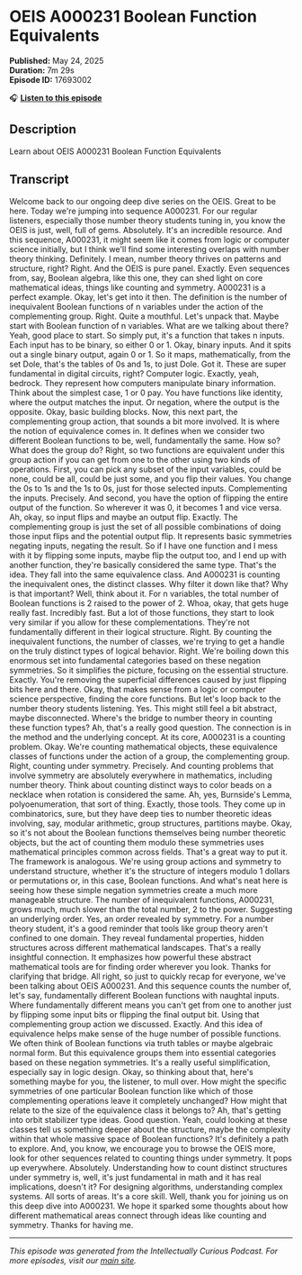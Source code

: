 # OEIS A000231 Boolean Function Equivalents

**Published:** May 24, 2025  
**Duration:** 7m 29s  
**Episode ID:** 17693002

🎧 **[Listen to this episode](https://intellectuallycurious.buzzsprout.com/2529712/episodes/17693002-oeis-a000231-boolean-function-equivalents)**

## Description

Learn about OEIS A000231 Boolean Function Equivalents

## Transcript

Welcome back to our ongoing deep dive series on the OEIS. Great to be here. Today we're jumping into sequence A000231. For our regular listeners, especially those number theory students tuning in, you know the OEIS is just, well, full of gems. Absolutely. It's an incredible resource. And this sequence, A000231, it might seem like it comes from logic or computer science initially, but I think we'll find some interesting overlaps with number theory thinking. Definitely. I mean, number theory thrives on patterns and structure, right? Right. And the OEIS is pure panel. Exactly. Even sequences from, say, Boolean algebra, like this one, they can shed light on core mathematical ideas, things like counting and symmetry. A000231 is a perfect example. Okay, let's get into it then. The definition is the number of inequivalent Boolean functions of n variables under the action of the complementing group. Right. Quite a mouthful. Let's unpack that. Maybe start with Boolean function of n variables. What are we talking about there? Yeah, good place to start. So simply put, it's a function that takes n inputs. Each input has to be binary, so either 0 or 1. Okay, binary inputs. And it spits out a single binary output, again 0 or 1. So it maps, mathematically, from the set Dole, that's the tables of 0s and 1s, to just Dole. Got it. These are super fundamental in digital circuits, right? Computer logic. Exactly, yeah, bedrock. They represent how computers manipulate binary information. Think about the simplest case, 1 or 0 pay. You have functions like identity, where the output matches the input. Or negation, where the output is the opposite. Okay, basic building blocks. Now, this next part, the complementing group action, that sounds a bit more involved. It is where the notion of equivalence comes in. It defines when we consider two different Boolean functions to be, well, fundamentally the same. How so? What does the group do? Right, so two functions are equivalent under this group action if you can get from one to the other using two kinds of operations. First, you can pick any subset of the input variables, could be none, could be all, could be just some, and you flip their values. You change the 0s to 1s and the 1s to 0s, just for those selected inputs. Complementing the inputs. Precisely. And second, you have the option of flipping the entire output of the function. So wherever it was 0, it becomes 1 and vice versa. Ah, okay, so input flips and maybe an output flip. Exactly. The complementing group is just the set of all possible combinations of doing those input flips and the potential output flip. It represents basic symmetries negating inputs, negating the result. So if I have one function and I mess with it by flipping some inputs, maybe flip the output too, and I end up with another function, they're basically considered the same type. That's the idea. They fall into the same equivalence class. And A000231 is counting the inequivalent ones, the distinct classes. Why filter it down like that? Why is that important? Well, think about it. For n variables, the total number of Boolean functions is 2 raised to the power of 2. Whoa, okay, that gets huge really fast. Incredibly fast. But a lot of those functions, they start to look very similar if you allow for these complementations. They're not fundamentally different in their logical structure. Right. By counting the inequivalent functions, the number of classes, we're trying to get a handle on the truly distinct types of logical behavior. Right. We're boiling down this enormous set into fundamental categories based on these negation symmetries. So it simplifies the picture, focusing on the essential structure. Exactly. You're removing the superficial differences caused by just flipping bits here and there. Okay, that makes sense from a logic or computer science perspective, finding the core functions. But let's loop back to the number theory students listening. Yes. This might still feel a bit abstract, maybe disconnected. Where's the bridge to number theory in counting these function types? Ah, that's a really good question. The connection is in the method and the underlying concept. At its core, A000231 is a counting problem. Okay. We're counting mathematical objects, these equivalence classes of functions under the action of a group, the complementing group. Right, counting under symmetry. Precisely. And counting problems that involve symmetry are absolutely everywhere in mathematics, including number theory. Think about counting distinct ways to color beads on a necklace when rotation is considered the same. Ah, yes, Burnside's Lemma, polyoenumeration, that sort of thing. Exactly, those tools. They come up in combinatorics, sure, but they have deep ties to number theoretic ideas involving, say, modular arithmetic, group structures, partitions maybe. Okay, so it's not about the Boolean functions themselves being number theoretic objects, but the act of counting them modulo these symmetries uses mathematical principles common across fields. That's a great way to put it. The framework is analogous. We're using group actions and symmetry to understand structure, whether it's the structure of integers modulo 1 dollars or permutations or, in this case, Boolean functions. And what's neat here is seeing how these simple negation symmetries create a much more manageable structure. The number of inequivalent functions, A000231, grows much, much slower than the total number, 2 to the power. Suggesting an underlying order. Yes, an order revealed by symmetry. For a number theory student, it's a good reminder that tools like group theory aren't confined to one domain. They reveal fundamental properties, hidden structures across different mathematical landscapes. That's a really insightful connection. It emphasizes how powerful these abstract mathematical tools are for finding order wherever you look. Thanks for clarifying that bridge. All right, so just to quickly recap for everyone, we've been talking about OEIS A000231. And this sequence counts the number of, let's say, fundamentally different Boolean functions with naughtal inputs. Where fundamentally different means you can't get from one to another just by flipping some input bits or flipping the final output bit. Using that complementing group action we discussed. Exactly. And this idea of equivalence helps make sense of the huge number of possible functions. We often think of Boolean functions via truth tables or maybe algebraic normal form. But this equivalence groups them into essential categories based on these negation symmetries. It's a really useful simplification, especially say in logic design. Okay, so thinking about that, here's something maybe for you, the listener, to mull over. How might the specific symmetries of one particular Boolean function like which of those complementing operations leave it completely unchanged? How might that relate to the size of the equivalence class it belongs to? Ah, that's getting into orbit stabilizer type ideas. Good question. Yeah, could looking at these classes tell us something deeper about the structure, maybe the complexity within that whole massive space of Boolean functions? It's definitely a path to explore. And, you know, we encourage you to browse the OEIS more, look for other sequences related to counting things under symmetry. It pops up everywhere. Absolutely. Understanding how to count distinct structures under symmetry is, well, it's just fundamental in math and it has real implications, doesn't it? For designing algorithms, understanding complex systems. All sorts of areas. It's a core skill. Well, thank you for joining us on this deep dive into A000231. We hope it sparked some thoughts about how different mathematical areas connect through ideas like counting and symmetry. Thanks for having me.

---
*This episode was generated from the Intellectually Curious Podcast. For more episodes, visit our [main site](https://intellectuallycurious.buzzsprout.com).*
